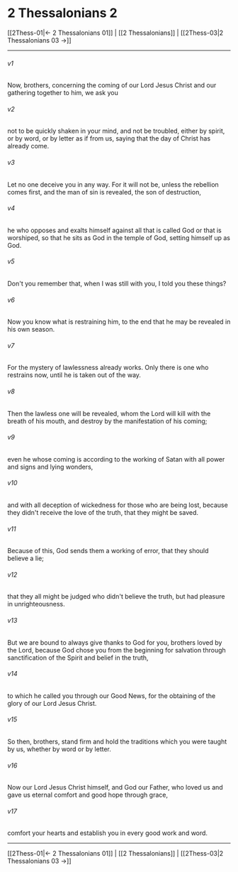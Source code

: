 # 2 Thessalonians 2

[[2Thess-01|← 2 Thessalonians 01]] | [[2 Thessalonians]] | [[2Thess-03|2 Thessalonians 03 →]]
***



###### v1 
Now, brothers, concerning the coming of our Lord Jesus Christ and our gathering together to him, we ask you 

###### v2 
not to be quickly shaken in your mind, and not be troubled, either by spirit, or by word, or by letter as if from us, saying that the day of Christ has already come. 

###### v3 
Let no one deceive you in any way. For it will not be, unless the rebellion comes first, and the man of sin is revealed, the son of destruction, 

###### v4 
he who opposes and exalts himself against all that is called God or that is worshiped, so that he sits as God in the temple of God, setting himself up as God. 

###### v5 
Don't you remember that, when I was still with you, I told you these things? 

###### v6 
Now you know what is restraining him, to the end that he may be revealed in his own season. 

###### v7 
For the mystery of lawlessness already works. Only there is one who restrains now, until he is taken out of the way. 

###### v8 
Then the lawless one will be revealed, whom the Lord will kill with the breath of his mouth, and destroy by the manifestation of his coming; 

###### v9 
even he whose coming is according to the working of Satan with all power and signs and lying wonders, 

###### v10 
and with all deception of wickedness for those who are being lost, because they didn't receive the love of the truth, that they might be saved. 

###### v11 
Because of this, God sends them a working of error, that they should believe a lie; 

###### v12 
that they all might be judged who didn't believe the truth, but had pleasure in unrighteousness. 

###### v13 
But we are bound to always give thanks to God for you, brothers loved by the Lord, because God chose you from the beginning for salvation through sanctification of the Spirit and belief in the truth, 

###### v14 
to which he called you through our Good News, for the obtaining of the glory of our Lord Jesus Christ. 

###### v15 
So then, brothers, stand firm and hold the traditions which you were taught by us, whether by word or by letter. 

###### v16 
Now our Lord Jesus Christ himself, and God our Father, who loved us and gave us eternal comfort and good hope through grace, 

###### v17 
comfort your hearts and establish you in every good work and word.

***
[[2Thess-01|← 2 Thessalonians 01]] | [[2 Thessalonians]] | [[2Thess-03|2 Thessalonians 03 →]]
